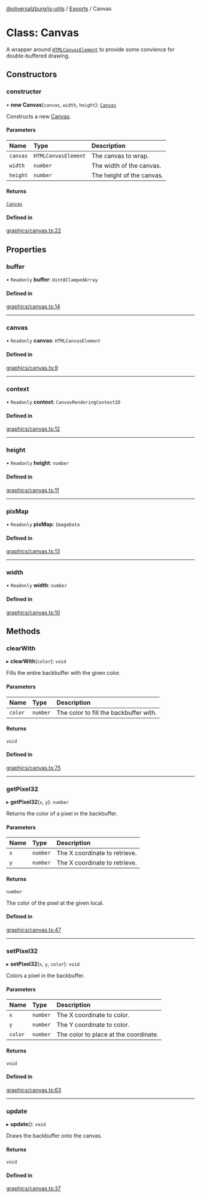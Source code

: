 [@oliversalzburg/js-utils](../README.md) / [Exports](../modules.md) / Canvas

# Class: Canvas

A wrapper around [`HTMLCanvasElement`](https://developer.mozilla.org/en-US/docs/Web/API/HTMLCanvasElement)
to provide some convience for double-buffered drawing.

## Constructors

### constructor

• **new Canvas**(`canvas`, `width`, `height`): [`Canvas`](Canvas.md)

Constructs a new [Canvas](Canvas.md).

#### Parameters

| Name     | Type                | Description               |
| :------- | :------------------ | :------------------------ |
| `canvas` | `HTMLCanvasElement` | The canvas to wrap.       |
| `width`  | `number`            | The width of the canvas.  |
| `height` | `number`            | The height of the canvas. |

#### Returns

[`Canvas`](Canvas.md)

#### Defined in

[graphics/canvas.ts:22](https://github.com/oliversalzburg/js-utils/blob/293b24f/source/graphics/canvas.ts#L22)

## Properties

### buffer

• `Readonly` **buffer**: `Uint8ClampedArray`

#### Defined in

[graphics/canvas.ts:14](https://github.com/oliversalzburg/js-utils/blob/293b24f/source/graphics/canvas.ts#L14)

---

### canvas

• `Readonly` **canvas**: `HTMLCanvasElement`

#### Defined in

[graphics/canvas.ts:9](https://github.com/oliversalzburg/js-utils/blob/293b24f/source/graphics/canvas.ts#L9)

---

### context

• `Readonly` **context**: `CanvasRenderingContext2D`

#### Defined in

[graphics/canvas.ts:12](https://github.com/oliversalzburg/js-utils/blob/293b24f/source/graphics/canvas.ts#L12)

---

### height

• `Readonly` **height**: `number`

#### Defined in

[graphics/canvas.ts:11](https://github.com/oliversalzburg/js-utils/blob/293b24f/source/graphics/canvas.ts#L11)

---

### pixMap

• `Readonly` **pixMap**: `ImageData`

#### Defined in

[graphics/canvas.ts:13](https://github.com/oliversalzburg/js-utils/blob/293b24f/source/graphics/canvas.ts#L13)

---

### width

• `Readonly` **width**: `number`

#### Defined in

[graphics/canvas.ts:10](https://github.com/oliversalzburg/js-utils/blob/293b24f/source/graphics/canvas.ts#L10)

## Methods

### clearWith

▸ **clearWith**(`color`): `void`

Fills the entire backbuffer with the given color.

#### Parameters

| Name    | Type     | Description                            |
| :------ | :------- | :------------------------------------- |
| `color` | `number` | The color to fill the backbuffer with. |

#### Returns

`void`

#### Defined in

[graphics/canvas.ts:75](https://github.com/oliversalzburg/js-utils/blob/293b24f/source/graphics/canvas.ts#L75)

---

### getPixel32

▸ **getPixel32**(`x`, `y`): `number`

Returns the color of a pixel in the backbuffer.

#### Parameters

| Name | Type     | Description                   |
| :--- | :------- | :---------------------------- |
| `x`  | `number` | The X coordinate to retrieve. |
| `y`  | `number` | The X coordinate to retrieve. |

#### Returns

`number`

The color of the pixel at the given local.

#### Defined in

[graphics/canvas.ts:47](https://github.com/oliversalzburg/js-utils/blob/293b24f/source/graphics/canvas.ts#L47)

---

### setPixel32

▸ **setPixel32**(`x`, `y`, `color`): `void`

Colors a pixel in the backbuffer.

#### Parameters

| Name    | Type     | Description                           |
| :------ | :------- | :------------------------------------ |
| `x`     | `number` | The X coordinate to color.            |
| `y`     | `number` | The Y coordinate to color.            |
| `color` | `number` | The color to place at the coordinate. |

#### Returns

`void`

#### Defined in

[graphics/canvas.ts:63](https://github.com/oliversalzburg/js-utils/blob/293b24f/source/graphics/canvas.ts#L63)

---

### update

▸ **update**(): `void`

Draws the backbuffer onto the canvas.

#### Returns

`void`

#### Defined in

[graphics/canvas.ts:37](https://github.com/oliversalzburg/js-utils/blob/293b24f/source/graphics/canvas.ts#L37)
